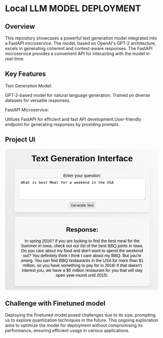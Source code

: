 # Local LLM MODEL DEPLOYMENT

## Overview
This repository showcases a powerful text generation model integrated into a FastAPI microservice. The model, based on OpenAI's GPT-2 architecture, excels in generating coherent and context-aware responses. The FastAPI microservice provides a convenient API for interacting with the model in real-time.

## Key Features
Text Generation Model:

GPT-2-based model for natural language generation.
Trained on diverse datasets for versatile responses.

FastAPI Microservice:

Utilizes FastAPI for efficient and fast API development.User-friendly endpoint for generating responses by providing prompts.

## Project UI 
![plot2](assets/model.png)

## Challenge with Finetuned model
Deploying the finetuned model posed challenges due to its size, prompting us to explore quantization techniques in the future. This ongoing exploration aims to optimize the model for deployment without compromising its performance, ensuring efficient usage in various applications.
